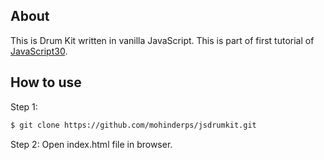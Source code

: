 ## About
This is Drum Kit written in vanilla JavaScript. This is part of first tutorial of [JavaScript30](https://javascript30.com/).


## How to use
Step 1:
``` bash
$ git clone https://github.com/mohinderps/jsdrumkit.git
```

Step 2:
Open index.html file in browser.
